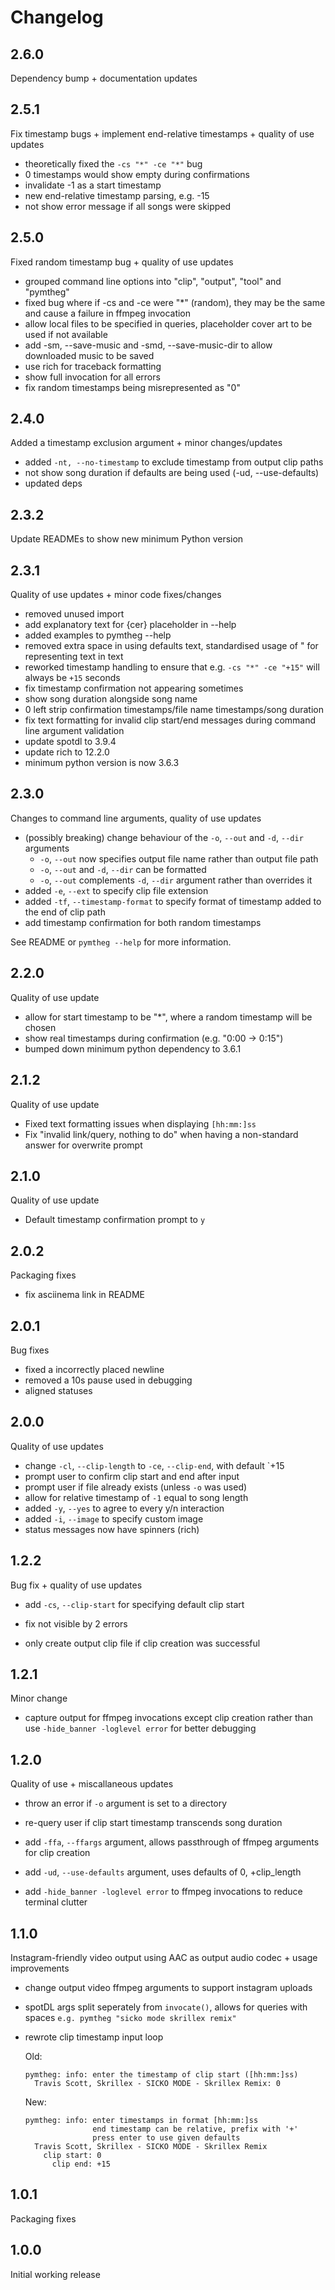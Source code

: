 # Changelog

## 2.6.0

Dependency bump + documentation updates

## 2.5.1

Fix timestamp bugs + implement end-relative timestamps + quality of use updates

- theoretically fixed the `-cs "*" -ce "*"` bug
- 0 timestamps would show empty during confirmations
- invalidate -1 as a start timestamp
- new end-relative timestamp parsing, e.g. -15
- not show error message if all songs were skipped

## 2.5.0

Fixed random timestamp bug + quality of use updates

- grouped command line options into "clip", "output", "tool" and "pymtheg"
- fixed bug where if -cs and -ce were "*" (random), they may be the same and cause a failure in ffmpeg invocation
- allow local files to be specified in queries, placeholder cover art to be used if not available
- add -sm, --save-music and -smd, --save-music-dir to allow downloaded music to be saved
- use rich for traceback formatting
- show full invocation for all errors
- fix random timestamps being misrepresented as "0"

## 2.4.0

Added a timestamp exclusion argument + minor changes/updates

- added `-nt, --no-timestamp` to exclude timestamp from output clip paths
- not show song duration if defaults are being used (-ud, --use-defaults)
- updated deps

## 2.3.2

Update READMEs to show new minimum Python version

## 2.3.1

Quality of use updates + minor code fixes/changes

- removed unused import
- add explanatory text for {cer} placeholder in --help
- added examples to pymtheg --help
- removed extra space in using defaults text, standardised usage of " for representing text in text
- reworked timestamp handling to ensure that e.g. `-cs "*" -ce "+15"` will always be `+15` seconds
- fix timestamp confirmation not appearing sometimes
- show song duration alongside song name
- 0 left strip confirmation timestamps/file name timestamps/song duration
- fix text formatting for invalid clip start/end messages during command line argument validation
- update spotdl to 3.9.4
- update rich to 12.2.0
- minimum python version is now 3.6.3

## 2.3.0

Changes to command line arguments, quality of use updates

- (possibly breaking) change behaviour of the `-o`, `--out` and `-d`, `--dir` arguments
  - `-o`, `--out` now specifies output file name rather than output file path
  - `-o`, `--out` and `-d`, `--dir` can be formatted
  - `-o`, `--out` complements `-d`, `--dir` argument rather than overrides it
- added `-e`, `--ext` to specify clip file extension
- added `-tf`, `--timestamp-format` to specify format of timestamp added to the end of clip path
- add timestamp confirmation for both random timestamps

See README or `pymtheg --help` for more information.

## 2.2.0

Quality of use update

- allow for start timestamp to be "*", where a random timestamp will be chosen
- show real timestamps during confirmation (e.g. "0:00 -> 0:15")
- bumped down minimum python dependency to 3.6.1

## 2.1.2

Quality of use update

- Fixed text formatting issues when displaying `[hh:mm:]ss`
- Fix "invalid link/query, nothing to do" when having a non-standard answer for overwrite prompt

## 2.1.0

Quality of use update

- Default timestamp confirmation prompt to `y`

## 2.0.2

Packaging fixes

- fix asciinema link in README

## 2.0.1

Bug fixes

- fixed a incorrectly placed newline
- removed a 10s pause used in debugging
- aligned statuses

## 2.0.0

Quality of use updates

- change `-cl`, `--clip-length` to `-ce`, `--clip-end`, with default `+15
- prompt user to confirm clip start and end after input
- prompt user if file already exists (unless `-o` was used)
- allow for relative timestamp of `-1` equal to song length
- added `-y`, `--yes` to agree to every y/n interaction
- added `-i`, `--image` to specify custom image
- status messages now have spinners (rich)

## 1.2.2

Bug fix + quality of use updates

- add `-cs`, `--clip-start` for specifying default clip start

- fix not visible by 2 errors

- only create output clip file if clip creation was successful

## 1.2.1

Minor change

- capture output for ffmpeg invocations except clip creation rather than use
  `-hide_banner -loglevel error` for better debugging

## 1.2.0

Quality of use + miscallaneous updates

- throw an error if `-o` argument is set to a directory

- re-query user if clip start timestamp transcends song duration

- add `-ffa`, `--ffargs` argument, allows passthrough of ffmpeg arguments for clip
  creation

- add `-ud`, `--use-defaults` argument, uses defaults of 0, +clip_length

- add `-hide_banner -loglevel error` to ffmpeg invocations to reduce terminal clutter

## 1.1.0

Instagram-friendly video output using AAC as output audio codec + usage improvements

- change output video ffmpeg arguments to support instagram uploads

- spotDL args split seperately from `invocate()`, allows for queries with spaces
  `e.g. pymtheg "sicko mode skrillex remix"`

- rewrote clip timestamp input loop

  Old:

  ```text
  pymtheg: info: enter the timestamp of clip start ([hh:mm:]ss)
    Travis Scott, Skrillex - SICKO MODE - Skrillex Remix: 0
  ```

  New:

  ```text
  pymtheg: info: enter timestamps in format [hh:mm:]ss
                 end timestamp can be relative, prefix with '+'
                 press enter to use given defaults
    Travis Scott, Skrillex - SICKO MODE - Skrillex Remix
      clip start: 0
        clip end: +15
  ```

## 1.0.1

Packaging fixes

## 1.0.0

Initial working release
